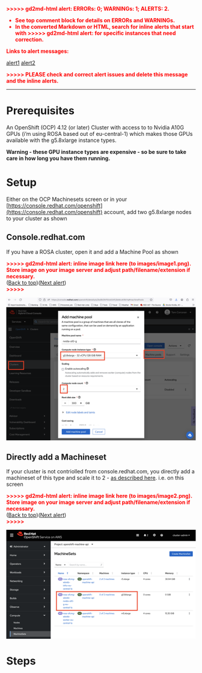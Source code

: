 <!-----

You have some errors, warnings, or alerts. If you are using reckless mode, turn it off to see inline alerts.
* ERRORs: 0
* WARNINGs: 0
* ALERTS: 2

Conversion time: 0.979 seconds.


Using this Markdown file:

1. Paste this output into your source file.
2. See the notes and action items below regarding this conversion run.
3. Check the rendered output (headings, lists, code blocks, tables) for proper
   formatting and use a linkchecker before you publish this page.

Conversion notes:

* Docs to Markdown version 1.0β35
* Mon Jan 29 2024 16:27:21 GMT-0800 (PST)
* Source doc: 1-cluster-setup
* This document has images: check for >>>>>  gd2md-html alert:  inline image link in generated source and store images to your server. NOTE: Images in exported zip file from Google Docs may not appear in  the same order as they do in your doc. Please check the images!


WARNING:
You have 3 H1 headings. You may want to use the "H1 -> H2" option to demote all headings by one level.

----->


<p style="color: red; font-weight: bold">>>>>>  gd2md-html alert:  ERRORs: 0; WARNINGs: 1; ALERTS: 2.</p>
<ul style="color: red; font-weight: bold"><li>See top comment block for details on ERRORs and WARNINGs. <li>In the converted Markdown or HTML, search for inline alerts that start with >>>>>  gd2md-html alert:  for specific instances that need correction.</ul>

<p style="color: red; font-weight: bold">Links to alert messages:</p><a href="#gdcalert1">alert1</a>
<a href="#gdcalert2">alert2</a>

<p style="color: red; font-weight: bold">>>>>> PLEASE check and correct alert issues and delete this message and the inline alerts.<hr></p>



# Prerequisites

An OpenShift (OCP) 4.12 (or later) Cluster with access to to Nvidia A10G GPUs (i’m using ROSA based out of eu-central-1) which makes those GPUs available with the g5.8xlarge instance types.

**Warning - these GPU instance types are expensive - so be sure to take care in how long you have them running.**


# Setup

Either on the OCP Machinesets screen or in your [https://console.redhat.com/openshift](https://console.redhat.com/openshift) account, add two g5.8xlarge nodes to your cluster as shown


## Console.redhat.com

If you have a ROSA cluster, open it and add a Machine Pool as shown

<p id="gdcalert1" ><span style="color: red; font-weight: bold">>>>>>  gd2md-html alert: inline image link here (to images/image1.png). Store image on your image server and adjust path/filename/extension if necessary. </span><br>(<a href="#">Back to top</a>)(<a href="#gdcalert2">Next alert</a>)<br><span style="color: red; font-weight: bold">>>>>> </span></p>


![alt_text](images/image1-a-10-g-machine-pool.png "image_tooltip")



## Directly add a Machineset

If your cluster is not contriolled from console.redhat.com, you directly add a machineset of this type and scale it to 2 - [as described here](https://docs.openshift.com/container-platform/4.14/machine_management/creating-infrastructure-machinesets.html). i.e. on this screen



<p id="gdcalert2" ><span style="color: red; font-weight: bold">>>>>>  gd2md-html alert: inline image link here (to images/image2.png). Store image on your image server and adjust path/filename/extension if necessary. </span><br>(<a href="#">Back to top</a>)(<a href="#gdcalert3">Next alert</a>)<br><span style="color: red; font-weight: bold">>>>>> </span></p>


![alt_text](images/image2-a-10-g-machine-sets.png "image_tooltip")



# Steps
